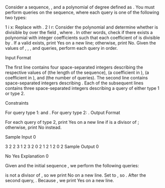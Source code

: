 Consider a sequence, , and a polynomial of degree  defined as . You must perform  queries on the sequence, where each query is one of the following two types:

1 i x: Replace  with .
2 l r: Consider the polynomial  and determine whether  is divisible by  over the field , where . In other words, check if there exists a polynomial  with integer coefficients such that each coefficient of  is divisible by . If a valid  exists, print Yes on a new line; otherwise, print No.
Given the values of , , , and  queries, perform each query in order.

Input Format

The first line contains four space-separated integers describing the respective values of  (the length of the sequence),  (a coefficient in ),  (a coefficient in ), and  (the number of queries).
The second line contains  space-separated integers describing .
Each of the  subsequent lines contains three space-separated integers describing a query of either type 1 or type 2.

Constraints

For query type 1:  and .
For query type 2: .
Output Format

For each query of type 2, print Yes on a new line if  is a divisor of ; otherwise, print No instead.

Sample Input 0

3 2 2 3
1 2 3
2 0 2
1 2 1
2 0 2
Sample Output 0

No
Yes
Explanation 0

Given  and the initial sequence , we perform the following  queries:

 is not a divisor of , so we print No on a new line.
Set  to , so .
After the second query, . Because , we print Yes on a new line.
